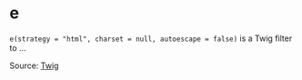 # e

`e(strategy = "html", charset = null, autoescape = false)` is a Twig filter to ...


Source: [Twig](https://twig.symfony.com/e)